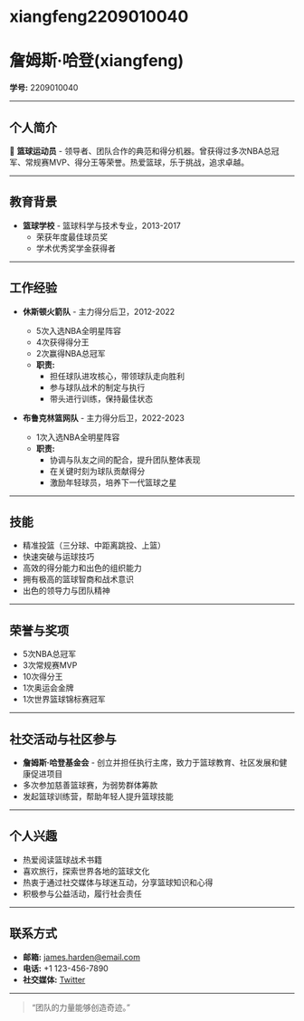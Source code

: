 # xiangfeng2209010040
# 詹姆斯·哈登(xiangfeng)

**学号:** 2209010040

---

## 个人简介
🏀 **篮球运动员** - 领导者、团队合作的典范和得分机器。曾获得过多次NBA总冠军、常规赛MVP、得分王等荣誉。热爱篮球，乐于挑战，追求卓越。

---

## 教育背景
- **篮球学校** - 篮球科学与技术专业，2013-2017
  - 荣获年度最佳球员奖
  - 学术优秀奖学金获得者

---

## 工作经验
- **休斯顿火箭队** - 主力得分后卫，2012-2022
  - 5次入选NBA全明星阵容
  - 4次获得得分王
  - 2次赢得NBA总冠军
  - **职责:**
    - 担任球队进攻核心，带领球队走向胜利
    - 参与球队战术的制定与执行
    - 带头进行训练，保持最佳状态

- **布鲁克林篮网队** - 主力得分后卫，2022-2023
  - 1次入选NBA全明星阵容
  - **职责:**
    - 协调与队友之间的配合，提升团队整体表现
    - 在关键时刻为球队贡献得分
    - 激励年轻球员，培养下一代篮球之星

---

## 技能
- 精准投篮（三分球、中距离跳投、上篮）
- 快速突破与运球技巧
- 高效的得分能力和出色的组织能力
- 拥有极高的篮球智商和战术意识
- 出色的领导力与团队精神

---

## 荣誉与奖项
- 5次NBA总冠军
- 3次常规赛MVP
- 10次得分王
- 1次奥运会金牌
- 1次世界篮球锦标赛冠军

---

## 社交活动与社区参与
- **詹姆斯·哈登基金会** - 创立并担任执行主席，致力于篮球教育、社区发展和健康促进项目
- 多次参加慈善篮球赛，为弱势群体筹款
- 发起篮球训练营，帮助年轻人提升篮球技能

---

## 个人兴趣
- 热爱阅读篮球战术书籍
- 喜欢旅行，探索世界各地的篮球文化
- 热衷于通过社交媒体与球迷互动，分享篮球知识和心得
- 积极参与公益活动，履行社会责任

---

## 联系方式
- **邮箱:** james.harden@email.com
- **电话:** +1 123-456-7890
- **社交媒体:** [Twitter](https://twitter.com/jamesharden)

---

> “团队的力量能够创造奇迹。”

